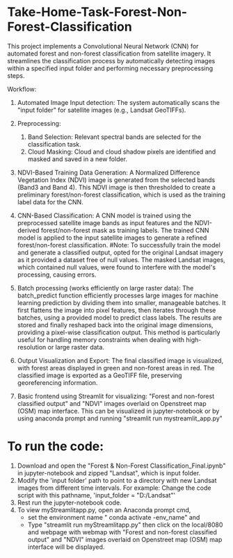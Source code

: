# Take-Home-Task-Forest-Non-Forest-Classification 

This project implements a Convolutional Neural Network (CNN) for automated forest and non-forest classification from satellite imagery. It streamlines the classification process by automatically detecting images within a specified input folder and performing necessary preprocessing steps.

Workflow:

1) Automated Image Input detection:
   The system automatically scans the "input folder" for satellite images (e.g., Landsat GeoTIFFs).

2) Preprocessing:
   1) Band Selection: Relevant spectral bands are selected for the classification task.
   2) Cloud Masking: Cloud and cloud shadow pixels are identified and masked and saved in a new folder.

3) NDVI-Based Training Data Generation: A Normalized Difference Vegetation Index (NDVI) image is generated from the selected bands (Band3 and Band 4). This NDVI image is then thresholded to create a preliminary forest/non-forest classification, which is used as the training label data for the CNN.

4) CNN-Based Classification:
   A CNN model is trained using the preprocessed satellite image bands as input features and the NDVI-derived forest/non-forest mask as training labels.
    The trained CNN model is applied to the input satellite images to generate a refined forest/non-forest classification.
#Note: To successfully train the model and generate a classified output, opted for the original Landsat imagery as it provided a dataset free of null values. The masked Landsat images, which contained null values, were found to interfere with the model's processing, causing errors.

6) Batch processing (works efficiently on large raster data):
    The batch_predict function efficiently processes large images for machine learning prediction by dividing them into smaller, manageable batches. It first flattens the image into pixel features, then iterates through these batches, using a provided model to predict class labels. The results are stored and finally reshaped back into the original image dimensions, providing a pixel-wise classification output. This method is particularly useful for handling memory constraints when dealing with high-resolution or large raster data.

7) Output Visualization and Export: The final classified image is visualized, with forest areas displayed in green and non-forest areas in red. The classified image is exported as a GeoTIFF file, preserving georeferencing information.

8) Basic frontend  using Streamlit for visualizing: "Forest and non-forest classified output" and "NDVI" images overlaid on Openstreet map (OSM) map interface. This can be visualized in jupyter-notebook or by using anaconda prompt and running "streamlit run mystreamlit_app.py"


# To run the code:
1) Download and open the "Forest & Non-Forest Classification_Final.ipynb" in jupyter-notebook and zipped "Landsat", which is input folder.
2) Modify the 'input folder' path to point to a directory with new Landsat images from different time intervals. For example: Change the code script with this pathname, 'input_folder = "D:/Landsat"'
3) Rest run the jupyter-notebook code.
4) To view myStreamlitapp.py, open an Anaconda prompt cmd,
      - set the environment name " conda activate -env_name" and
      - Type "streamlit run myStreamlitapp.py" then click on the local/8080 and webpage with webmap with "Forest and non-forest classified output" and "NDVI" images overlaid on Openstreet map (OSM) map interface will be displayed. 
